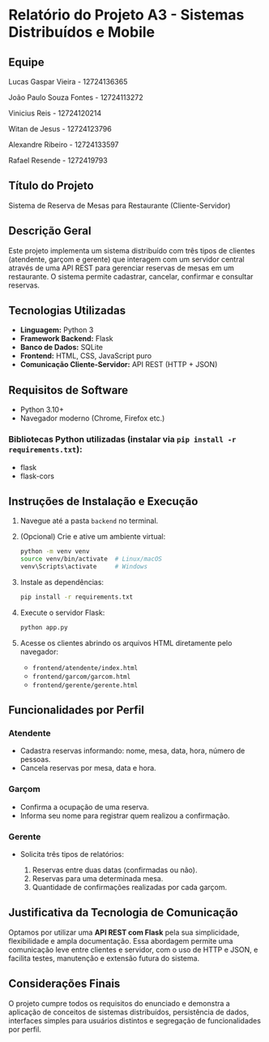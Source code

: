 # Relatório do Projeto A3 - Sistemas Distribuídos e Mobile

## Equipe

Lucas Gaspar Vieira - 12724136365

João Paulo Souza Fontes - 12724113272

Vinicius Reis - 12724120214

Witan de Jesus - 12724123796

Alexandre Ribeiro - 12724133597

Rafael Resende - 1272419793

## Título do Projeto

Sistema de Reserva de Mesas para Restaurante (Cliente-Servidor)

## Descrição Geral

Este projeto implementa um sistema distribuído com três tipos de clientes (atendente, garçom e gerente) que interagem com um servidor central através de uma API REST para gerenciar reservas de mesas em um restaurante. O sistema permite cadastrar, cancelar, confirmar e consultar reservas.

## Tecnologias Utilizadas

* **Linguagem:** Python 3
* **Framework Backend:** Flask
* **Banco de Dados:** SQLite
* **Frontend:** HTML, CSS, JavaScript puro
* **Comunicação Cliente-Servidor:** API REST (HTTP + JSON)

## Requisitos de Software

* Python 3.10+
* Navegador moderno (Chrome, Firefox etc.)

### Bibliotecas Python utilizadas (instalar via `pip install -r requirements.txt`):

* flask
* flask-cors

## Instruções de Instalação e Execução

1. Navegue até a pasta `backend` no terminal.
2. (Opcional) Crie e ative um ambiente virtual:

   ```bash
   python -m venv venv
   source venv/bin/activate  # Linux/macOS
   venv\Scripts\activate     # Windows
   ```
3. Instale as dependências:

   ```bash
   pip install -r requirements.txt
   ```
4. Execute o servidor Flask:

   ```bash
   python app.py
   ```
5. Acesse os clientes abrindo os arquivos HTML diretamente pelo navegador:

   * `frontend/atendente/index.html`
   * `frontend/garcom/garcom.html`
   * `frontend/gerente/gerente.html`

## Funcionalidades por Perfil

### Atendente

* Cadastra reservas informando: nome, mesa, data, hora, número de pessoas.
* Cancela reservas por mesa, data e hora.

### Garçom

* Confirma a ocupação de uma reserva.
* Informa seu nome para registrar quem realizou a confirmação.

### Gerente

* Solicita três tipos de relatórios:

  1. Reservas entre duas datas (confirmadas ou não).
  2. Reservas para uma determinada mesa.
  3. Quantidade de confirmações realizadas por cada garçom.

## Justificativa da Tecnologia de Comunicação

Optamos por utilizar uma **API REST com Flask** pela sua simplicidade, flexibilidade e ampla documentação. Essa abordagem permite uma comunicação leve entre clientes e servidor, com o uso de HTTP e JSON, e facilita testes, manutenção e extensão futura do sistema.

## Considerações Finais

O projeto cumpre todos os requisitos do enunciado e demonstra a aplicação de conceitos de sistemas distribuídos, persistência de dados, interfaces simples para usuários distintos e segregação de funcionalidades por perfil.